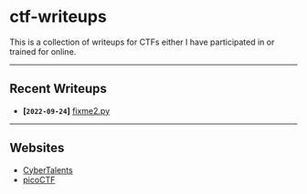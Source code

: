 # ctf-writeups

This is a collection of writeups for CTFs either I have participated in or trained for online.

---

## Recent Writeups

- **[`2022-09-24`]** [fixme2.py](./sites/picoCTF/General-Skills/fixme2.py.md)

---

## Websites

- [CyberTalents](./sites/CyberTalents/README.md)
- [picoCTF](./sites/picoCTF/README.md)
